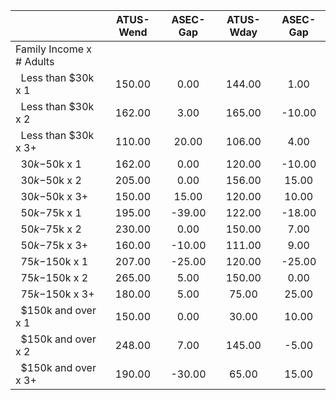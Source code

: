 
|                      |    ATUS-Wend |     ASEC-Gap |    ATUS-Wday |     ASEC-Gap |
| -------------------- | :----------: | :----------: | :----------: | :----------: |
| Family Income x # Adults |              |              |              |              |
| &nbsp;&nbsp;Less than $30k x 1 |       150.00 |         0.00 |       144.00 |         1.00 |
| &nbsp;&nbsp;Less than $30k x 2 |       162.00 |         3.00 |       165.00 |       -10.00 |
| &nbsp;&nbsp;Less than $30k x 3+ |       110.00 |        20.00 |       106.00 |         4.00 |
| &nbsp;&nbsp;$30k-$50k x 1 |       162.00 |         0.00 |       120.00 |       -10.00 |
| &nbsp;&nbsp;$30k-$50k x 2 |       205.00 |         0.00 |       156.00 |        15.00 |
| &nbsp;&nbsp;$30k-$50k x 3+ |       150.00 |        15.00 |       120.00 |        10.00 |
| &nbsp;&nbsp;$50k-$75k x 1 |       195.00 |       -39.00 |       122.00 |       -18.00 |
| &nbsp;&nbsp;$50k-$75k x 2 |       230.00 |         0.00 |       150.00 |         7.00 |
| &nbsp;&nbsp;$50k-$75k x 3+ |       160.00 |       -10.00 |       111.00 |         9.00 |
| &nbsp;&nbsp;$75k-$150k x 1 |       207.00 |       -25.00 |       120.00 |       -25.00 |
| &nbsp;&nbsp;$75k-$150k x 2 |       265.00 |         5.00 |       150.00 |         0.00 |
| &nbsp;&nbsp;$75k-$150k x 3+ |       180.00 |         5.00 |        75.00 |        25.00 |
| &nbsp;&nbsp;$150k and over x 1 |       150.00 |         0.00 |        30.00 |        10.00 |
| &nbsp;&nbsp;$150k and over x 2 |       248.00 |         7.00 |       145.00 |        -5.00 |
| &nbsp;&nbsp;$150k and over x 3+ |       190.00 |       -30.00 |        65.00 |        15.00 |

